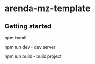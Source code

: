 # arenda-mz-template



## Getting started

npm install 

npm run dev  - dev server

npm run build - build project



